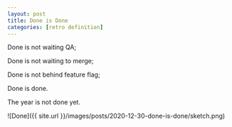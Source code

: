 ```yaml
---
layout: post
title: Done is Done
categories: [retro definition]
---
```


Done is not waiting QA;

Done is not waiting to merge;

Done is not behind feature flag;

Done is done.

The year is not done yet.

![Done]({{ site.url }}/images/posts/2020-12-30-done-is-done/sketch.png)